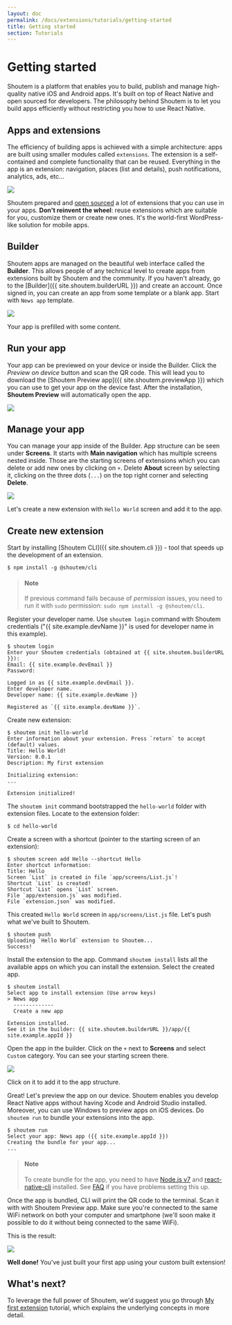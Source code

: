 ```yaml
---
layout: doc
permalink: /docs/extensions/tutorials/getting-started
title: Getting started
section: Tutorials
---
```


# Getting started

Shoutem is a platform that enables you to build, publish and manage high-quality native iOS and Android apps. It's built on top of React Native and open sourced for developers. The philosophy behind Shoutem is to let you build apps efficiently without restricting you how to use React Native.

## Apps and extensions

The efficiency of building apps is achieved with a simple architecture: apps are built using smaller modules called `extensions`. The extension is a self-contained and complete functionality that can be reused. Everything in the app is an extension: navigation, places (list and details), push notifications, analytics, ads, etc...

<p class="image">
<img src='{{ site.baseurl }}/img/tutorials/getting-started/apps-are-made-of-extensions.png'/>
</p>

Shoutem prepared and [open sourced](https://github.com/shoutem/extensions) a lot of extensions that you can use in your apps. **Don't reinvent the wheel**: reuse extensions which are suitable for you, customize them or create new ones. It's the world-first WordPress-like solution for mobile apps.

## Builder

Shoutem apps are managed on the beautiful web interface called the **Builder**. This allows people of any technical level to create apps from extensions built by Shoutem and the community. If you haven't already, go to the [Builder]({{ site.shoutem.builderURL }}) and create an account. Once signed in, you can create an app from some template or a blank app. Start with `News app` template.

<p class="image">
<img src='{{ site.baseurl }}/img/tutorials/getting-started/builder-news-app.png'/>
</p>

Your app is prefilled with some content.

## Run your app

Your app can be previewed on your device or inside the Builder. Click the _Preview on device_ button and scan the QR code. This will lead you to download the [Shoutem Preview app]({{ site.shoutem.previewApp }}) which you can use to get your app on the device fast. After the installation, **Shoutem Preview** will automatically open the app.

<p class="image">
<img src='{{ site.baseurl }}/img/tutorials/getting-started/shoutem-preview-app.png'/>
</p>

## Manage your app

You can manage your app inside of the Builder. App structure can be seen under **Screens**. It starts with **Main navigation** which has multiple screens nested inside. Those are the starting screens of extensions which you can delete or add new ones by clicking on `+`. Delete **About** screen by selecting it, clicking on the three dots (`...`) on the top right corner and selecting **Delete**.

<p class="image">
<img src='{{ site.baseurl }}/img/tutorials/getting-started/delete-starting-screen.png'/>
</p>

Let's create a new extension with `Hello World` screen and add it to the app.

## Create new extension

Start by installing [Shoutem CLI]({{ site.shoutem.cli }}) - tool that speeds up the development of an extension.

```ShellSession
$ npm install -g @shoutem/cli
```

> #### Note
> If previous command fails because of _permission_ issues, you need to run it with `sudo` permission: `sudo npm install -g @shoutem/cli`.

Register your developer name. Use `shoutem login` command with Shoutem credentials ("{{ site.example.devName }}" is used for developer name in this example).

```ShellSession
$ shoutem login
Enter your Shoutem credentials (obtained at {{ site.shoutem.builderURL }}):
Email: {{ site.example.devEmail }}
Password:

Logged in as {{ site.example.devEmail }}.
Enter developer name.
Developer name: {{ site.example.devName }}

Registered as `{{ site.example.devName }}`.
```

Create new extension:

```ShellSession
$ shoutem init hello-world
Enter information about your extension. Press `return` to accept (default) values.
Title: Hello World!
Version: 0.0.1
Description: My first extension

Initializing extension:
...

Extension initialized!
```

The `shoutem init` command bootstrapped the `hello-world` folder with extension files. Locate to the extension folder:

```ShellSession
$ cd hello-world
```

Create a screen with a shortcut (pointer to the starting screen of an extension):

```ShellSession
$ shoutem screen add Hello --shortcut Hello
Enter shortcut information:
Title: Hello
Screen `List` is created in file `app/screens/List.js`!
Shortcut `List` is created!
Shortcut `List` opens `List` screen.
File `app/extension.js` was modified.
File `extension.json` was modified.
```

This created `Hello World` screen in `app/screens/List.js` file. Let's push what we've built to Shoutem.

```ShellSession
$ shoutem push
Uploading `Hello World` extension to Shoutem...
Success!
```

Install the extension to the app. Command `shoutem install` lists all the available apps on which you can install the extension. Select the created app.

```ShellSession
$ shoutem install
Select app to install extension (Use arrow keys)
> News app
  -------------
  Create a new app

Extension installed.
See it in the builder: {{ site.shoutem.builderURL }}/app/{{ site.example.appId }}
```

Open the app in the builder. Click on the `+` next to **Screens** and select `Custom` category. You can see your starting screen there.

<p class="image">
<img src='{{ site.baseurl }}/img/tutorials/getting-started/custom-starting-screen.png'/>
</p>

Click on it to add it to the app structure.

Great! Let's preview the app on our device. Shoutem enables you develop React Native apps without having Xcode and Android Studio installed. Moreover, you can use Windows to preview apps on iOS devices. Do `shoutem run` to bundle your extensions into the app.

```ShellSession
$ shoutem run
Select your app: News app ({{ site.example.appId }})
Creating the bundle for your app...
...
```

> #### Note
> To create bundle for the app, you need to have [Node.js v7](https://nodejs.org/en/) and [react-native-cli](http://npmjs.com/package/react-native-cli) installed. See [FAQ](/docs/extensions/tutorials/faq) if you have problems setting this up.

Once the app is bundled, CLI will print the QR code to the terminal. Scan it with with Shoutem Preview app. Make sure you're connected to the same WiFi network on both your computer and smartphone (we'll soon make it possible to do it without being connected to the same WiFi).

This is the result:

<p class="image">
<img src='{{ site.baseurl }}/img/tutorials/getting-started/hello-world.png'/>
</p>

**Well done!** You've just built your first app using your custom built extension!

## What's next?

To leverage the full power of Shoutem, we'd suggest you go through [My first extension](/docs/extensions/my-first-extension/introduction) tutorial, which explains the underlying concepts in more detail.
